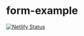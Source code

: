 # form-example

[![Netlify Status](https://api.netlify.com/api/v1/badges/fc352888-f7ce-424e-a40a-a50d010e6f79/deploy-status)](https://https://form-example-nabiya-shariff.netlify.com/)
